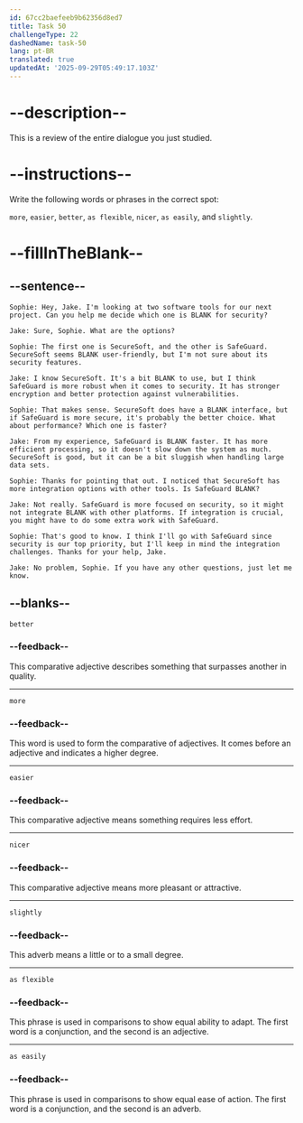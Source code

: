 ```yaml
---
id: 67cc2baefeeb9b62356d8ed7
title: Task 50
challengeType: 22
dashedName: task-50
lang: pt-BR
translated: true
updatedAt: '2025-09-29T05:49:17.103Z'
---
```


<!-- REVIEW -->

# --description--

This is a review of the entire dialogue you just studied.

# --instructions--

Write the following words or phrases in the correct spot:  

`more`, `easier`, `better`, `as flexible`, `nicer`, `as easily`, and `slightly`.

# --fillInTheBlank--

## --sentence--

`Sophie: Hey, Jake. I'm looking at two software tools for our next project. Can you help me decide which one is BLANK for security?`  

`Jake: Sure, Sophie. What are the options?`  

`Sophie: The first one is SecureSoft, and the other is SafeGuard. SecureSoft seems BLANK user-friendly, but I'm not sure about its security features.`  

`Jake: I know SecureSoft. It's a bit BLANK to use, but I think SafeGuard is more robust when it comes to security. It has stronger encryption and better protection against vulnerabilities.`  

`Sophie: That makes sense. SecureSoft does have a BLANK interface, but if SafeGuard is more secure, it's probably the better choice. What about performance? Which one is faster?`  

`Jake: From my experience, SafeGuard is BLANK faster. It has more efficient processing, so it doesn't slow down the system as much. SecureSoft is good, but it can be a bit sluggish when handling large data sets.`  

`Sophie: Thanks for pointing that out. I noticed that SecureSoft has more integration options with other tools. Is SafeGuard BLANK?`  

`Jake: Not really. SafeGuard is more focused on security, so it might not integrate BLANK with other platforms. If integration is crucial, you might have to do some extra work with SafeGuard.`  

`Sophie: That's good to know. I think I'll go with SafeGuard since security is our top priority, but I'll keep in mind the integration challenges. Thanks for your help, Jake.`  

`Jake: No problem, Sophie. If you have any other questions, just let me know.`  

## --blanks--

`better`  

### --feedback--  

This comparative adjective describes something that surpasses another in quality.

---

`more`  

### --feedback--  

This word is used to form the comparative of adjectives. It comes before an adjective and indicates a higher degree.  

---

`easier`  

### --feedback--  

This comparative adjective means something requires less effort.

---

`nicer`  

### --feedback--  

This comparative adjective means more pleasant or attractive.

---

`slightly`  

### --feedback--  

This adverb means a little or to a small degree.

---

`as flexible`  

### --feedback--  

This phrase is used in comparisons to show equal ability to adapt. The first word is a conjunction, and the second is an adjective.  

---

`as easily`  

### --feedback--  

This phrase is used in comparisons to show equal ease of action. The first word is a conjunction, and the second is an adverb.  
